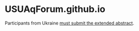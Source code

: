 # USUAqForum.github.io

Participants from Ukraine [must submit the extended abstract](https://cmt3.research.microsoft.com/User/Login?ReturnUrl=%2FUSUAqForum2023).
